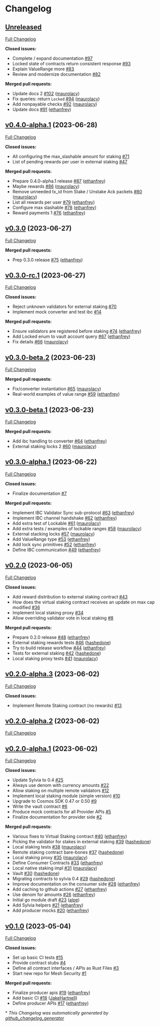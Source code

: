# Changelog

## [Unreleased](https://github.com/osmosis-labs/mesh-security/tree/HEAD)

[Full Changelog](https://github.com/osmosis-labs/mesh-security/compare/v0.4.0-alpha.1...HEAD)

**Closed issues:**

- Complete / expand documentation [\#97](https://github.com/osmosis-labs/mesh-security/issues/97)
- Locked state of contracts return consistent response [\#93](https://github.com/osmosis-labs/mesh-security/issues/93)
- Explain ValueRange more [\#83](https://github.com/osmosis-labs/mesh-security/issues/83)
- Review and modernize documentation [\#82](https://github.com/osmosis-labs/mesh-security/issues/82)

**Merged pull requests:**

- Update docs 2 [\#102](https://github.com/osmosis-labs/mesh-security/pull/102) ([maurolacy](https://github.com/maurolacy))
- Fix queries: return `Locked` [\#94](https://github.com/osmosis-labs/mesh-security/pull/94) ([maurolacy](https://github.com/maurolacy))
- Add nonpayable checks [\#92](https://github.com/osmosis-labs/mesh-security/pull/92) ([maurolacy](https://github.com/maurolacy))
- Update docs [\#91](https://github.com/osmosis-labs/mesh-security/pull/91) ([ethanfrey](https://github.com/ethanfrey))

## [v0.4.0-alpha.1](https://github.com/osmosis-labs/mesh-security/tree/v0.4.0-alpha.1) (2023-06-28)

[Full Changelog](https://github.com/osmosis-labs/mesh-security/compare/v0.3.0...v0.4.0-alpha.1)

**Closed issues:**

- All configuring the max\_slashable amount for staking [\#71](https://github.com/osmosis-labs/mesh-security/issues/71)
- List of pending rewards per user in external staking [\#47](https://github.com/osmosis-labs/mesh-security/issues/47)

**Merged pull requests:**

- Prepare 0.4.0-alpha.1 release [\#87](https://github.com/osmosis-labs/mesh-security/pull/87) ([ethanfrey](https://github.com/ethanfrey))
- Maybe rewards [\#86](https://github.com/osmosis-labs/mesh-security/pull/86) ([maurolacy](https://github.com/maurolacy))
- Remove unneeded tx\_id from Stake / Unstake Ack packets [\#80](https://github.com/osmosis-labs/mesh-security/pull/80) ([maurolacy](https://github.com/maurolacy))
- List all rewards per user [\#79](https://github.com/osmosis-labs/mesh-security/pull/79) ([ethanfrey](https://github.com/ethanfrey))
- Configure max slashable [\#78](https://github.com/osmosis-labs/mesh-security/pull/78) ([ethanfrey](https://github.com/ethanfrey))
- Reward payments 1 [\#76](https://github.com/osmosis-labs/mesh-security/pull/76) ([ethanfrey](https://github.com/ethanfrey))

## [v0.3.0](https://github.com/osmosis-labs/mesh-security/tree/v0.3.0) (2023-06-27)

[Full Changelog](https://github.com/osmosis-labs/mesh-security/compare/v0.3.0-rc.1...v0.3.0)

**Merged pull requests:**

- Prep 0.3.0 release [\#75](https://github.com/osmosis-labs/mesh-security/pull/75) ([ethanfrey](https://github.com/ethanfrey))

## [v0.3.0-rc.1](https://github.com/osmosis-labs/mesh-security/tree/v0.3.0-rc.1) (2023-06-27)

[Full Changelog](https://github.com/osmosis-labs/mesh-security/compare/v0.3.0-beta.2...v0.3.0-rc.1)

**Closed issues:**

- Reject unknown validators for external staking [\#70](https://github.com/osmosis-labs/mesh-security/issues/70)
- Implement mock converter and test ibc [\#14](https://github.com/osmosis-labs/mesh-security/issues/14)

**Merged pull requests:**

- Ensure validators are registered before staking [\#74](https://github.com/osmosis-labs/mesh-security/pull/74) ([ethanfrey](https://github.com/ethanfrey))
- Add Locked enum to vault account query [\#67](https://github.com/osmosis-labs/mesh-security/pull/67) ([ethanfrey](https://github.com/ethanfrey))
- Fix details [\#66](https://github.com/osmosis-labs/mesh-security/pull/66) ([maurolacy](https://github.com/maurolacy))

## [v0.3.0-beta.2](https://github.com/osmosis-labs/mesh-security/tree/v0.3.0-beta.2) (2023-06-23)

[Full Changelog](https://github.com/osmosis-labs/mesh-security/compare/v0.3.0-beta.1...v0.3.0-beta.2)

**Merged pull requests:**

- Fix/converter instantiation [\#65](https://github.com/osmosis-labs/mesh-security/pull/65) ([maurolacy](https://github.com/maurolacy))
- Real-world examples of value range [\#59](https://github.com/osmosis-labs/mesh-security/pull/59) ([ethanfrey](https://github.com/ethanfrey))

## [v0.3.0-beta.1](https://github.com/osmosis-labs/mesh-security/tree/v0.3.0-beta.1) (2023-06-23)

[Full Changelog](https://github.com/osmosis-labs/mesh-security/compare/v0.3.0-alpha.1...v0.3.0-beta.1)

**Merged pull requests:**

- Add ibc handling to converter [\#64](https://github.com/osmosis-labs/mesh-security/pull/64) ([ethanfrey](https://github.com/ethanfrey))
- External staking locks 2 [\#60](https://github.com/osmosis-labs/mesh-security/pull/60) ([maurolacy](https://github.com/maurolacy))

## [v0.3.0-alpha.1](https://github.com/osmosis-labs/mesh-security/tree/v0.3.0-alpha.1) (2023-06-22)

[Full Changelog](https://github.com/osmosis-labs/mesh-security/compare/v0.2.0...v0.3.0-alpha.1)

**Closed issues:**

- Finalize documentation [\#7](https://github.com/osmosis-labs/mesh-security/issues/7)

**Merged pull requests:**

- Implement IBC Validator Sync sub-protocol [\#63](https://github.com/osmosis-labs/mesh-security/pull/63) ([ethanfrey](https://github.com/ethanfrey))
- Implement IBC channel handshake [\#62](https://github.com/osmosis-labs/mesh-security/pull/62) ([ethanfrey](https://github.com/ethanfrey))
- Add extra test of Lockable [\#61](https://github.com/osmosis-labs/mesh-security/pull/61) ([maurolacy](https://github.com/maurolacy))
- Add extra tests / examples of lockable ranges [\#58](https://github.com/osmosis-labs/mesh-security/pull/58) ([maurolacy](https://github.com/maurolacy))
- External stacking locks [\#57](https://github.com/osmosis-labs/mesh-security/pull/57) ([maurolacy](https://github.com/maurolacy))
- Add ValueRange type [\#53](https://github.com/osmosis-labs/mesh-security/pull/53) ([ethanfrey](https://github.com/ethanfrey))
- Add lock sync primitives [\#52](https://github.com/osmosis-labs/mesh-security/pull/52) ([ethanfrey](https://github.com/ethanfrey))
- Define IBC communication [\#49](https://github.com/osmosis-labs/mesh-security/pull/49) ([ethanfrey](https://github.com/ethanfrey))

## [v0.2.0](https://github.com/osmosis-labs/mesh-security/tree/v0.2.0) (2023-06-05)

[Full Changelog](https://github.com/osmosis-labs/mesh-security/compare/v0.2.0-alpha.3...v0.2.0)

**Closed issues:**

- Add reward distribution to external staking contract [\#43](https://github.com/osmosis-labs/mesh-security/issues/43)
- How does the virtual staking contract receives an update on max cap modified [\#36](https://github.com/osmosis-labs/mesh-security/issues/36)
- Implement local staking proxy [\#34](https://github.com/osmosis-labs/mesh-security/issues/34)
- Allow overriding validator vote in local staking [\#8](https://github.com/osmosis-labs/mesh-security/issues/8)

**Merged pull requests:**

- Prepare 0.2.0 release [\#48](https://github.com/osmosis-labs/mesh-security/pull/48) ([ethanfrey](https://github.com/ethanfrey))
- External staking rewards tests [\#46](https://github.com/osmosis-labs/mesh-security/pull/46) ([hashedone](https://github.com/hashedone))
- Try to build release workflow [\#44](https://github.com/osmosis-labs/mesh-security/pull/44) ([ethanfrey](https://github.com/ethanfrey))
- Tests for external staking [\#42](https://github.com/osmosis-labs/mesh-security/pull/42) ([hashedone](https://github.com/hashedone))
- Local staking proxy tests [\#41](https://github.com/osmosis-labs/mesh-security/pull/41) ([maurolacy](https://github.com/maurolacy))

## [v0.2.0-alpha.3](https://github.com/osmosis-labs/mesh-security/tree/v0.2.0-alpha.3) (2023-06-02)

[Full Changelog](https://github.com/osmosis-labs/mesh-security/compare/v0.2.0-alpha.2...v0.2.0-alpha.3)

**Closed issues:**

- Implement Remote Staking contract \(no rewards\) [\#13](https://github.com/osmosis-labs/mesh-security/issues/13)

## [v0.2.0-alpha.2](https://github.com/osmosis-labs/mesh-security/tree/v0.2.0-alpha.2) (2023-06-02)

[Full Changelog](https://github.com/osmosis-labs/mesh-security/compare/v0.2.0-alpha.1...v0.2.0-alpha.2)

## [v0.2.0-alpha.1](https://github.com/osmosis-labs/mesh-security/tree/v0.2.0-alpha.1) (2023-06-02)

[Full Changelog](https://github.com/osmosis-labs/mesh-security/compare/v0.1.0...v0.2.0-alpha.1)

**Closed issues:**

- Update Sylvia to 0.4 [\#25](https://github.com/osmosis-labs/mesh-security/issues/25)
- Always use denom with currency amounts [\#22](https://github.com/osmosis-labs/mesh-security/issues/22)
- Allow staking on multiple remote validators [\#12](https://github.com/osmosis-labs/mesh-security/issues/12)
- Implement local staking module \(simple version\) [\#10](https://github.com/osmosis-labs/mesh-security/issues/10)
- Upgrade to Cosmos SDK 0.47 or 0.50 [\#9](https://github.com/osmosis-labs/mesh-security/issues/9)
- Write the vault contract [\#6](https://github.com/osmosis-labs/mesh-security/issues/6)
- Produce mock contracts for all Provider APIs [\#5](https://github.com/osmosis-labs/mesh-security/issues/5)
- Finalize documentation for provider side [\#2](https://github.com/osmosis-labs/mesh-security/issues/2)

**Merged pull requests:**

- Various fixes to Virtual Staking contract [\#40](https://github.com/osmosis-labs/mesh-security/pull/40) ([ethanfrey](https://github.com/ethanfrey))
- Picking the validator for stakes in external staking [\#39](https://github.com/osmosis-labs/mesh-security/pull/39) ([hashedone](https://github.com/hashedone))
- Local staking tests [\#38](https://github.com/osmosis-labs/mesh-security/pull/38) ([maurolacy](https://github.com/maurolacy))
- Remote staking contract bare-bones [\#37](https://github.com/osmosis-labs/mesh-security/pull/37) ([hashedone](https://github.com/hashedone))
- Local staking proxy [\#35](https://github.com/osmosis-labs/mesh-security/pull/35) ([maurolacy](https://github.com/maurolacy))
- Define Consumer Contracts [\#33](https://github.com/osmosis-labs/mesh-security/pull/33) ([ethanfrey](https://github.com/ethanfrey))
- Local native staking impl [\#31](https://github.com/osmosis-labs/mesh-security/pull/31) ([maurolacy](https://github.com/maurolacy))
- Vault [\#30](https://github.com/osmosis-labs/mesh-security/pull/30) ([hashedone](https://github.com/hashedone))
- Migrating contracts to sylvia 0.4 [\#29](https://github.com/osmosis-labs/mesh-security/pull/29) ([hashedone](https://github.com/hashedone))
- Improve documentation on the consumer side [\#28](https://github.com/osmosis-labs/mesh-security/pull/28) ([ethanfrey](https://github.com/ethanfrey))
- Add caching to github actions [\#27](https://github.com/osmosis-labs/mesh-security/pull/27) ([ethanfrey](https://github.com/ethanfrey))
- Use denom for amounts [\#26](https://github.com/osmosis-labs/mesh-security/pull/26) ([ethanfrey](https://github.com/ethanfrey))
- Initial go module draft [\#23](https://github.com/osmosis-labs/mesh-security/pull/23) ([alpe](https://github.com/alpe))
- Add Sylvia helpers [\#21](https://github.com/osmosis-labs/mesh-security/pull/21) ([ethanfrey](https://github.com/ethanfrey))
- Add producer mocks [\#20](https://github.com/osmosis-labs/mesh-security/pull/20) ([ethanfrey](https://github.com/ethanfrey))

## [v0.1.0](https://github.com/osmosis-labs/mesh-security/tree/v0.1.0) (2023-05-04)

[Full Changelog](https://github.com/osmosis-labs/mesh-security/compare/d99dcb2a52e01f9cd607db91b1f64ef32e48a033...v0.1.0)

**Closed issues:**

- Set up basic CI tests [\#15](https://github.com/osmosis-labs/mesh-security/issues/15)
- Provide contract stubs [\#4](https://github.com/osmosis-labs/mesh-security/issues/4)
- Define all contract interfaces / APIs as Rust Files [\#3](https://github.com/osmosis-labs/mesh-security/issues/3)
- Start new repo for Mesh Security [\#1](https://github.com/osmosis-labs/mesh-security/issues/1)

**Merged pull requests:**

- Finalize producer apis [\#19](https://github.com/osmosis-labs/mesh-security/pull/19) ([ethanfrey](https://github.com/ethanfrey))
- Add basic CI [\#18](https://github.com/osmosis-labs/mesh-security/pull/18) ([JakeHartnell](https://github.com/JakeHartnell))
- Define producer APIs [\#17](https://github.com/osmosis-labs/mesh-security/pull/17) ([ethanfrey](https://github.com/ethanfrey))



\* *This Changelog was automatically generated by [github_changelog_generator](https://github.com/github-changelog-generator/github-changelog-generator)*
